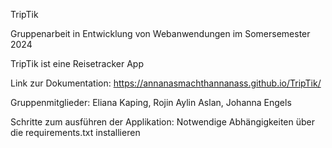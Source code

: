TripTik

Gruppenarbeit in Entwicklung von Webanwendungen im Somersemester 2024

TripTik ist eine Reisetracker App

Link zur Dokumentation: https://annanasmachthannanass.github.io/TripTik/

Gruppenmitglieder:
Eliana Kaping,
Rojin Aylin Aslan,
Johanna Engels

Schritte zum ausführen der Applikation:
Notwendige Abhängigkeiten über die requirements.txt installieren
